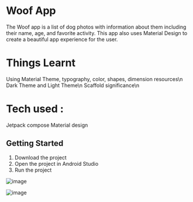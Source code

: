 Woof App
==================================

The Woof app is a list of dog photos with information about them including their name, age, and favorite activity. This app also uses Material Design to create a beautiful app experience for the user.

Things Learnt
==================================

Using Material Theme, typography, color, shapes, dimension resources\n
Dark Theme and Light Theme\n
Scaffold significance\n

Tech used : 
==================================

Jetpack compose
Material design

Getting Started
---------------

1. Download the project
2. Open the project in Android Studio
3. Run the project


![image](https://github.com/user-attachments/assets/c43346f2-a300-4cac-886c-629ad7f606ff)  

![image](https://github.com/user-attachments/assets/6cfa8f1c-f951-4a0a-8faf-2a208be656fe)

